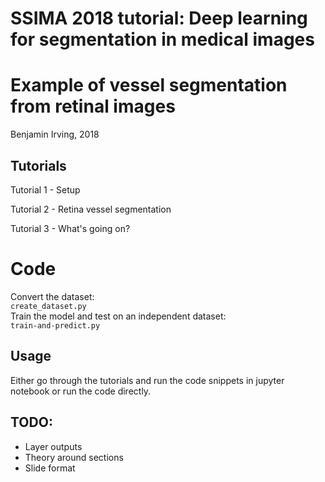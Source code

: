 # SSIMA 2018 tutorial: Deep learning for segmentation in medical images
# Example of vessel segmentation from retinal images

Benjamin Irving, 2018


## Tutorials

Tutorial 1 - Setup  

Tutorial 2 - Retina vessel segmentation  

Tutorial 3 - What's going on?

# Code

Convert the dataset:  
`create_dataset.py`  
Train the model and test on an independent dataset:  
`train-and-predict.py`  


## Usage

Either go through the tutorials and run the code snippets in jupyter notebook or run the code directly.  

## TODO: 

- Layer outputs
- Theory around sections
- Slide format
